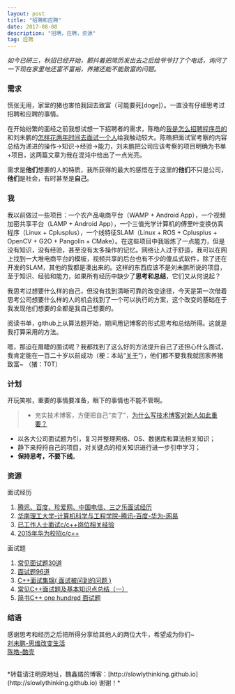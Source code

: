 ```yaml
---
layout: post
title: "招聘和应聘"
date: 2017-08-08 
description: "招聘，应聘，资源"
tag: 应聘 
---   
```


*如今已研三，秋招已经开始，颤抖着把简历发出去之后给爷爷打了个电话，询问了一下现在家里地还富不富裕，养猪还能不能致富的问题。*

### 需求

慌张无用，家里的猪也害怕我回去致富（可能要死[doge]）。一直没有仔细思考过招聘和应聘的事情。

在开始纷繁的面经之前我想试想一下招聘者的需求，陈皓的[我是怎么招聘程序员的](http://coolshell.cn/?s=%E6%88%91%E6%98%AF%E6%80%8E%E4%B9%88%E6%8B%9B%E8%81%98%E7%A8%8B%E5%BA%8F%E5%91%98%E7%9A%84)和刘未鹏的[怎样花两年时间去面试一个人](http://mindhacks.cn/2011/11/04/how-to-interview-a-person-for-two-years/)给我触动较大。陈皓把面试官考察的内容总结为递进的操作->知识->经验->能力，刘未鹏把公司应该考察的项目明确为书单+项目，这两篇文章为我在混沌中给出了一点光亮。

需求是**他们**想要的人的特质，我所获得的最大的感悟在于这里的**他们**不只是公司，**他们**是社会，有时甚至是**自己**。

### 我

我以前做过一些项目：一个农产品电商平台（WAMP + Android App），一个视频加密共享平台（LAMP + Android App），一个三值光学计算机的傅里叶变换仿真程序（Linux + Cplusplus），一个线特征SLAM（Linux + ROS + Cplusplus + OpenCV + G2O + Pangolin + CMake）。在这些项目中我锻炼了一点能力，但是没有知识，没有经验，甚至没有太多操作的记忆。网络让人过于舒适，我可以在网上找到一大堆电商平台的模板，视频共享的后台也有不少的傻瓜式软件，除了还在开发的SLAM，其他的我都是凑出来的。这样的东西应该不是刘未鹏所说的项目，至于知识、经验和能力，如果所有经历中缺少了**思考和总结**，它们又从何说起？

我思考过想要什么样的自己，但没有找到清晰可靠的改变途径，今天是第一次借着思考公司想要什么样的人的机会找到了一个可以执行的方案，这个改变的基础在于我发现他们想要的全都是我自己想要的。

阅读书单，github上从算法题开始，期间用记博客的形式思考和总结所得。这就是我打算采用的方法。

嗯，那迫在眉睫的面试呢？我都找到了这么好的方法提升自己了还担心什么面试，我肯定能在一百二十岁以前成功（梗：本站“[关于](http://slowlythinking.github.io/about/)”），他们都不要我我就回家养猪致富~ （猪：T0T）

### 计划

开玩笑啦，重要的事情要准备，眼下的事情也不能不管啊。

>- 充实技术博客，方便把自己“卖了”，[为什么写技术博客对新人如此重要？](http://blog.csdn.net/oiio/article/details/6913156)
- 以各大公司面试题为引，复习并整理网络、OS、数据库和算法相关知识；
- 静下来捋捋自己的项目，对关键点的相关知识进行进一步引申学习；
- **保持思考，不要下线**。

### 资源

面试经历
1. [腾讯、百度、珍爱网、中国电信、三之乐面试经历](http://www.ganecheng.tech/blog/54142709.html) 
2. [华南理工大学-计算机科学与工程学院-腾讯-百度-华为-网易](http://www.cnblogs.com/haore147/p/3904494.html) 
3. [已工作人士面试c/c++岗位相关经验](http://blog.csdn.net/chen825919148/article/details/8244734)
4. [2015年华为校招c/c++](http://blog.csdn.net/longaiqian9/article/details/38821991)

面试题
 1. [常见面试题30道](http://blog.csdn.net/wdzxl198/article/details/9102759/)
 2. [面试题96道](http://blog.csdn.net/hero_myself/article/details/50962448)
 3. [C++面试集锦( 面试被问到的问题 )](http://www.cnblogs.com/Y1Focus/p/6707121.html)
 4. [常见C++面试题及基本知识点总结（一）](http://www.cnblogs.com/LUO77/p/5771237.html)
 5. [简书C++ one hundred 面试题](http://www.jianshu.com/p/06d2f28d0747)
 
### 结语

感谢思考和经历之后把所得分享给其他人的两位大牛，希望成为你们~   
[刘未鹏-思维改变生活](http://mindhacks.cn/)            
[陈皓-酷壳](http://coolshell.cn/)



<br>
*转载请注明原地址，魏鑫燏的博客：[http://slowlythinking.github.io](http://slowlythinking.github.io) 谢谢！*
